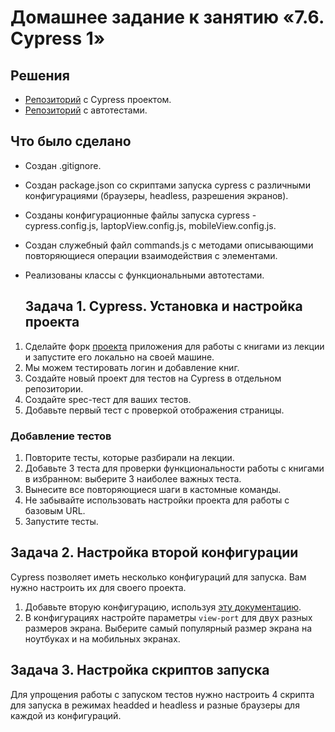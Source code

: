 # Домашнее задание к занятию «7.6. Cypress 1»

## Решения
* <a href="https://github.com/Nephedov/jsaqa-code-Nephedov93/tree/a34f0c1fac66d7ae133fba25690391c0a6d5eb35/7.6">Репозиторий</a> с Cypress проектом.
* <a href="https://github.com/Nephedov/jsaqa-code-Nephedov93/tree/a34f0c1fac66d7ae133fba25690391c0a6d5eb35/7.6/cypress/e2e/booksApp">Репозиторий</a> с автотестами.

## Что было сделано
* Создан .gitignore.
* Создан package.json со скриптами запуска cypress с различными конфигурациями (браузеры, headless, разрешения экранов).
* Созданы конфигурационные файлы запуска cypress - cypress.config.js, laptopView.config.js, mobileView.config.js.
* Создан служебный файл commands.js с методами описывающими повторяющиеся операции взаимодействия с элементами.
* Реализованы классы с функциональными автотестами.

  ## Задача 1. Cypress. Установка и настройка проекта

1. Сделайте форк [проекта](https://github.com/netology-code/jsaqa-code/tree/main/booksApp) приложения для работы с книгами из лекции и запустите его локально на своей машине.
2. Мы можем тестировать логин и добавление книг.
3. Создайте новый проект для тестов на Cypress в отдельном репозитории.
4. Создайте spec-тест для ваших тестов.
5. Добавьте первый тест с проверкой отображения страницы.

  ### Добавление тестов

1. Повторите тесты, которые разбирали на лекции.
2. Добавьте 3 теста для проверки функциональности работы с книгами в избранном: выберите 3 наиболее важных теста.
3. Вынесите все повторяющиеся шаги в кастомные команды.
4. Не забывайте использовать настройки проекта для работы с базовым URL.
5. Запустите тесты. 


  ## Задача 2. Настройка второй конфигурации

Cypress позволяет иметь несколько конфигураций для запуска. Вам нужно настроить их для своего проекта.

1. Добавьте вторую конфигурацию, используя [эту документацию](https://docs.cypress.io/guides/guides/environment-variables#Option-2-cypress-env-json).
2. В конфигурациях настройте параметры `view-port` для двух разных размеров экрана. Выберите самый популярный размер экрана на ноутбуках и на мобильных экранах.

  ## Задача 3. Настройка скриптов запуска

Для упрощения работы с запуском тестов нужно настроить 4 скрипта для запуска в режимах headded и headless и разные браузеры для каждой из конфигураций.
